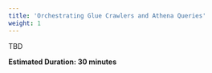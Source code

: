 ```yaml
---
title: 'Orchestrating Glue Crawlers and Athena Queries'
weight: 1
---
```


TBD

**Estimated Duration: 30 minutes**